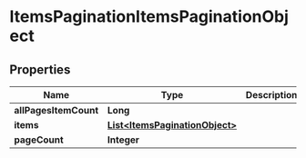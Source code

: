 

# ItemsPaginationItemsPaginationObject


## Properties

| Name | Type | Description | Notes |
|------------ | ------------- | ------------- | -------------|
|**allPagesItemCount** | **Long** |  |  [optional] |
|**items** | [**List&lt;ItemsPaginationObject&gt;**](ItemsPaginationObject.md) |  |  [optional] |
|**pageCount** | **Integer** |  |  [optional] |



